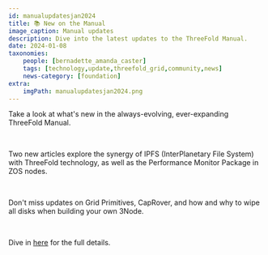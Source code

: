 ```yaml
---
id: manualupdatesjan2024
title: 📚 New on the Manual
image_caption: Manual updates
description: Dive into the latest updates to the ThreeFold Manual.  
date: 2024-01-08
taxonomies:
    people: [bernadette_amanda_caster]
    tags: [technology,update,threefold_grid,community,news]
    news-category: [foundation]
extra:
    imgPath: manualupdatesjan2024.png
---
```



Take a look at what's new in the always-evolving, ever-expanding ThreeFold Manual.

<br/>

Two new articles explore the synergy of IPFS (InterPlanetary File System) with ThreeFold technology, as well as the Performance Monitor Package in ZOS nodes.

<br/>

Don't miss updates on Grid Primitives, CapRover, and how and why to wipe all disks when building your own 3Node.

<br/>

Dive in [here](https://forum.threefold.io/t/tfgrid-manual-updates-january-2024/4184) for the full details.